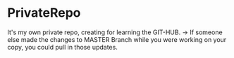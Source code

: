 # PrivateRepo
It's my own private repo, creating for learning the GIT-HUB.
-> If someone else made the changes to MASTER Branch while you were working on your copy, you could pull in those updates.
